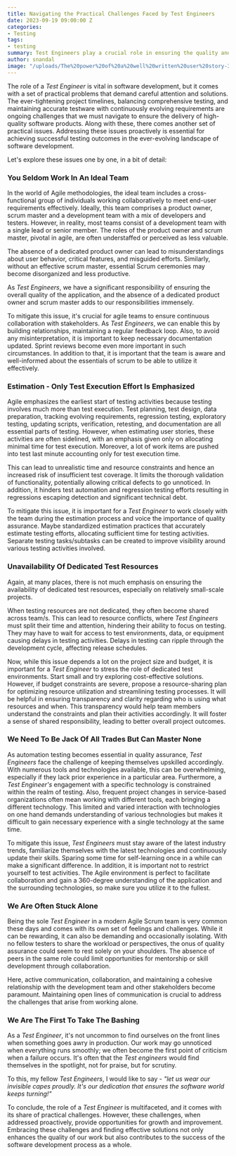 ```yaml
---
title: Navigating the Practical Challenges Faced by Test Engineers
date: 2023-09-19 09:00:00 Z
categories:
- Testing
tags:
- testing
summary: Test Engineers play a crucial role in ensuring the quality and reliability of software applications, but their day-to-day activities are rife with practical challenges—challenges that are more or less accepted as part and parcel of the job. In this article, we will explore the common issues that Test Engineers encounter during their work, shedding light on the intricacies of their responsibilities and the importance of addressing these challenges effectively.
author: snandal
image: "/uploads/The%20power%20of%20a%20well%20written%20user%20story-396f37.png"
---
```


The role of a *Test Engineer* is vital in software development, but it comes with a set of practical problems that demand careful attention and solutions. The ever-tightening project timelines, balancing comprehensive testing, and maintaining accurate testware with continuously evolving requirements are ongoing challenges that we must navigate to ensure the delivery of high-quality software products. 
Along with these, there comes another set of practical issues. Addressing these issues proactively is essential for achieving successful testing outcomes in the ever-evolving landscape of software development.

Let's explore these issues one by one, in a bit of detail:

### You Seldom Work In An Ideal Team
In the world of Agile methodologies, the ideal team includes a cross-functional group of individuals working collaboratively to meet end-user requirements effectively. Ideally, this team comprises a product owner, scrum master and a development team with a mix of developers and testers. However, in reality, most teams consist of a development team with a single lead or senior member. The roles of the product owner and scrum master, pivotal in agile, are often understaffed or perceived as less valuable.

The absence of a dedicated product owner can lead to misunderstandings about user behavior, critical features, and misguided efforts. Similarly, without an effective scrum master, essential Scrum ceremonies may become disorganized and less productive.

As *Test Engineers*, we have a significant responsibility of ensuring the overall quality of the application, and the absence of a dedicated product owner and scrum master adds to our responsibilities immensely.

To mitigate this issue, it's crucial for agile teams to ensure continuous collaboration with stakeholders. As *Test Engineers*, we can enable this by building relationships, maintaining a regular feedback loop. Also, to avoid any misinterpretation, it is important to keep necessary documentation updated. Sprint reviews become even more important in such circumstances. In addition to that, it is important that the team is aware and well-informed about the essentials of scrum to be able to utilize it effectively.


### Estimation - Only Test Execution Effort Is Emphasized
Agile emphasizes the earliest start of testing activities because testing involves much more than test execution. Test planning, test design, data preparation, tracking evolving requirements, regression testing, exploratory testing, updating scripts, verification, retesting, and documentation are all essential parts of testing. However, when estimating user stories, these activities are often sidelined, with an emphasis given only on allocating minimal time for test execution. Moreover, a lot of work items are pushed into test last minute accounting only for test execution time.

This can lead to unrealistic time and resource constraints and hence an increased risk of insufficient test coverage. It limits the thorough validation of functionality, potentially allowing critical defects to go unnoticed. In addition, it hinders test automation and regression testing efforts resulting in regressions escaping detection and significant technical debt.

To mitigate this issue, it is important for a *Test Engineer* to work closely with the team during the estimation process and voice the importance of quality assurance. Maybe standardized estimation practices that accurately estimate testing efforts, allocating sufficient time for testing activities. Separate testing tasks/subtasks can be created to improve visibility around various testing activities involved.


### Unavailability Of Dedicated Test Resources
Again, at many places, there is not much emphasis on ensuring the availability of dedicated test resources, especially on relatively small-scale projects.

When testing resources are not dedicated, they often become shared across team/s. This can lead to resource conflicts, where *Test Engineers* must split their time and attention, hindering their ability to focus on testing. They may have to wait for access to test environments, data, or equipment causing delays in testing activities. Delays in testing can ripple through the development cycle, affecting release schedules.

Now, while this issue depends a lot on the project size and budget, it is important for a *Test Engineer* to stress the role of dedicated test environments. Start small and try exploring cost-effective solutions. However, if budget constraints are severe, propose a resource-sharing plan for optimizing resource utilization and streamlining testing processes. It will be helpful in ensuring transparency and clarity regarding who is using what resources and when. This transparency would help team members understand the constraints and plan their activities accordingly. It will foster a sense of shared responsibility, leading to better overall project outcomes.


### We Need To Be Jack Of All Trades But Can Master None
As automation testing becomes essential in quality assurance, *Test Engineers* face the challenge of keeping themselves upskilled accordingly. With numerous tools and technologies available, this can be overwhelming, especially if they lack prior experience in a particular area. Furthermore, a *Test Engineer's* engagement with a specific technology is constrained within the realm of testing. Also, frequent project changes in service-based organizations often mean working with different tools, each bringing a different technology. This limited and varied interaction with technologies on one hand demands understanding of various technologies but makes it difficult to gain necessary experience with a single technology at the same time.

To mitigate this issue, *Test Engineers* must stay aware of the latest industry trends, familiarize themselves with the latest technologies and continuously update their skills. Sparing some time for self-learning once in a while can make a significant difference. In addition, it is important not to restrict yourself to test activities. The Agile environment is perfect to facilitate collaboration and gain a 360-degree understanding of the application and the surrounding technologies, so make sure you utilize it to the fullest.


### We Are Often Stuck Alone
Being the sole *Test Engineer* in a modern Agile Scrum team is very common these days and comes with its own set of feelings and challenges. While it can be rewarding, it can also be demanding and occasionally isolating. With no fellow testers to share the workload or perspectives, the onus of quality assurance could seem to rest solely on your shoulders. The absence of peers in the same role could limit opportunities for mentorship or skill development through collaboration.

Here, active communication, collaboration, and maintaining a cohesive relationship with the development team and other stakeholders become paramount. Maintaining open lines of communication is crucial to address the challenges that arise from working alone.


### We Are The First To Take The Bashing 
As a *Test Engineer*, it's not uncommon to find ourselves on the front lines when something goes awry in production. Our work may go unnoticed when everything runs smoothly; we often become the first point of criticism when a failure occurs. It's often that the *Test engineers* would find themselves in the spotlight, not for praise, but for scrutiny.

To this, my fellow *Test Engineers*, I would like to say - *"let us wear our invisible capes proudly. It's our dedication that ensures the software world keeps turning!"*


To conclude, the role of a *Test Engineer* is multifaceted, and it comes with its share of practical challenges. However, these challenges, when addressed proactively, provide opportunities for growth and improvement. Embracing these challenges and finding effective solutions not only enhances the quality of our work but also contributes to the success of the software development process as a whole.
